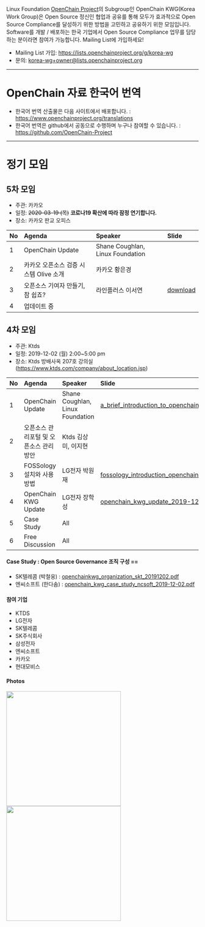 Linux Foundation [OpenChain Project](https://openchainproject.org)의 Subgroup인 OpenChain KWG(Korea Work Group)은 Open Source 정신인 협업과 공유를 통해 모두가 효과적으로 Open Source Compliance를 달성하기 위한 방법을 고민하고 공유하기 위한 모임입니다. Software를 개발 / 배포하는 한국 기업에서 Open Source Compliance 업무를 담당하는 분이라면 참여가 가능합니다. Mailing List에 가입하세요!
* Mailing List 가입: <https://lists.openchainproject.org/g/korea-wg>
* 문의: korea-wg+owner@lists.openchainproject.org

* * * 

# OpenChain 자료 한국어 번역
* 한국어 번역 산출물은 다음 사이트에서 배포합니다. : https://www.openchainproject.org/translations
* 한국어 번역은 github에서 공동으로 수행하며 누구나 참여할 수 있습니다. : https://github.com/OpenChain-Project

* * *

# 정기 모임

## 5차 모임

 * 주관: 카카오
 * 일정: <del>2020-03-19 (목)</del> **코로나19 확산에 따라 잠정 연기합니다.**
 * 장소: 카카오 판교 오피스

| No| Agenda                                          | Speaker                          | Slide |
|:--|:------------------------------------------------|:---------------------------------|:------|
| 1 | OpenChain Update                                | Shane Coughlan, Linux Foundation |       | 
| 2 | 카카오 오픈소스 검증 시스템 Olive 소개                  | 카카오 황은경                       |        | 
| 3 | 오픈소스 기여자 만들기, 참 쉽죠?                        | 라인플러스 이서연                    | [download](https://www.soscon.net/content/data/session/Day%201_1630_1.pdf) | 
| 4 | 업데이트 중                                        |                                 |        |

## 4차 모임
 * 주관: Ktds
 * 일정: 2019-12-02 (월) 2:00~5:00 pm
 * 장소: Ktds 방배사옥 207호 강의실 (<https://www.ktds.com/company/about_location.jsp>)

| No  | Agenda                                        | Speaker                         | Slide   |
|:----|:----------------------------------------------|:---------------------------------|:------|
| 1   | OpenChain Update                              | Shane Coughlan, Linux Foundation  | [a_brief_introduction_to_openchain.pdf](https://github.com/hakssung/OpenChain-KWG/raw/master/Meetings/2019-12-02/Slides/a_brief_introduction_to_openchain.pdf)  |
| 2   | 오픈소스 관리포털 및 오픈소스 관리방안                  | Ktds 김상미, 이지현                  |           |
| 3   | FOSSology 설치와 사용 방법                         | LG전자 박원재                       | [fossology_introduction_openchain_kwg.pdf](https://github.com/hakssung/OpenChain-KWG/raw/master/Meetings/2019-12-02/Slides/fossology_introduction_openchain_kwg.pdf) |
| 4   | OpenChain KWG Update                           | LG전자 장학성                       | [openchain_kwg_update_2019-12-02.pdf](https://github.com/hakssung/OpenChain-KWG/raw/master/Meetings/2019-12-02/Slides/openchain_kwg_update_2019-12-02.pdf) |
| 5   | Case Study                                     | All                               |          |
| 6   | Free Discussion                                | All                               |            |

#### Case Study : Open Source Governance 조직 구성 ==
  * SK텔레콤 (박철웅) : [openchainkwg_organization_skt_20191202.pdf](https://github.com/hakssung/OpenChain-KWG/raw/master/Meetings/2019-12-02/Slides/openchainkwg_organization_skt_20191202.pdf)
  * 엔씨소프트 (한다솜) : [openchain_kwg_case_study_ncsoft_2019-12-02.pdf](https://github.com/hakssung/OpenChain-KWG/raw/master/Meetings/2019-12-02/Slides/openchain_kwg_case_study_ncsoft_2019-12-02.pdf)

#### 참여 기업
  * KTDS
  * LG전자
  * SK텔레콤
  * SK주식회사
  * 삼성전자
  * 엔씨소프트
  * 카카오
  * 현대모비스

#### Photos

<p float="center">
  <img src="https://raw.githubusercontent.com/hakssung/OpenChain-KWG/master/Meetings/2019-12-02/Photos/20191202_141601.jpg" width="300" />
  <img src="https://raw.githubusercontent.com/hakssung/OpenChain-KWG/master/Meetings/2019-12-02/Photos/20191202_141601.jpg" width="300" />
</p>

